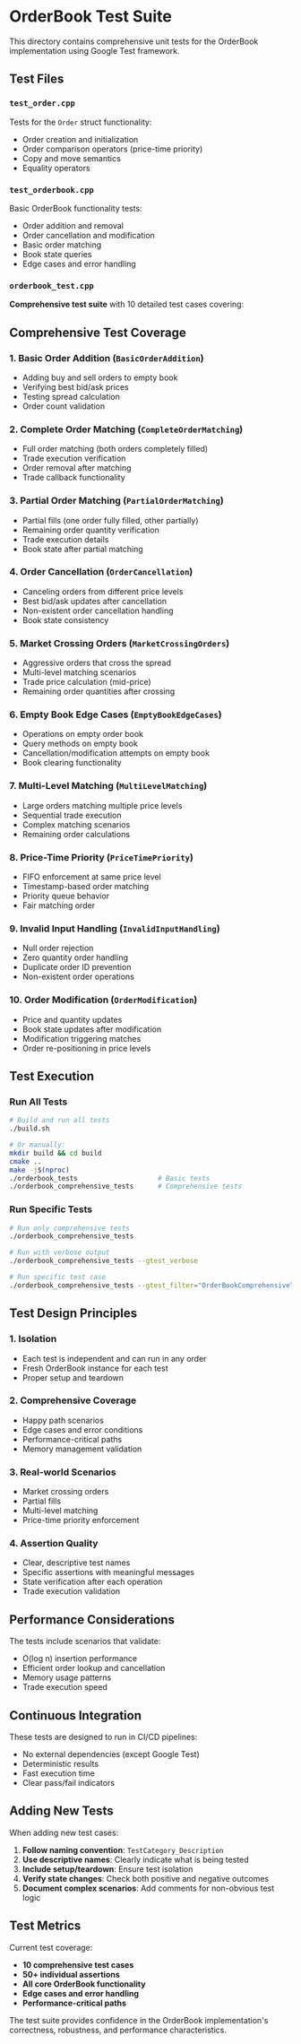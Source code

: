 # OrderBook Test Suite

This directory contains comprehensive unit tests for the OrderBook implementation using Google Test framework.

## Test Files

### `test_order.cpp`
Tests for the `Order` struct functionality:
- Order creation and initialization
- Order comparison operators (price-time priority)
- Copy and move semantics
- Equality operators

### `test_orderbook.cpp`
Basic OrderBook functionality tests:
- Order addition and removal
- Order cancellation and modification
- Basic order matching
- Book state queries
- Edge cases and error handling

### `orderbook_test.cpp`
**Comprehensive test suite** with 10 detailed test cases covering:

## Comprehensive Test Coverage

### 1. Basic Order Addition (`BasicOrderAddition`)
- Adding buy and sell orders to empty book
- Verifying best bid/ask prices
- Testing spread calculation
- Order count validation

### 2. Complete Order Matching (`CompleteOrderMatching`)
- Full order matching (both orders completely filled)
- Trade execution verification
- Order removal after matching
- Trade callback functionality

### 3. Partial Order Matching (`PartialOrderMatching`)
- Partial fills (one order fully filled, other partially)
- Remaining order quantity verification
- Trade execution details
- Book state after partial matching

### 4. Order Cancellation (`OrderCancellation`)
- Canceling orders from different price levels
- Best bid/ask updates after cancellation
- Non-existent order cancellation handling
- Book state consistency

### 5. Market Crossing Orders (`MarketCrossingOrders`)
- Aggressive orders that cross the spread
- Multi-level matching scenarios
- Trade price calculation (mid-price)
- Remaining order quantities after crossing

### 6. Empty Book Edge Cases (`EmptyBookEdgeCases`)
- Operations on empty order book
- Query methods on empty book
- Cancellation/modification attempts on empty book
- Book clearing functionality

### 7. Multi-Level Matching (`MultiLevelMatching`)
- Large orders matching multiple price levels
- Sequential trade execution
- Complex matching scenarios
- Remaining order calculations

### 8. Price-Time Priority (`PriceTimePriority`)
- FIFO enforcement at same price level
- Timestamp-based order matching
- Priority queue behavior
- Fair matching order

### 9. Invalid Input Handling (`InvalidInputHandling`)
- Null order rejection
- Zero quantity order handling
- Duplicate order ID prevention
- Non-existent order operations

### 10. Order Modification (`OrderModification`)
- Price and quantity updates
- Book state updates after modification
- Modification triggering matches
- Order re-positioning in price levels

## Test Execution

### Run All Tests
```bash
# Build and run all tests
./build.sh

# Or manually:
mkdir build && cd build
cmake ..
make -j$(nproc)
./orderbook_tests                    # Basic tests
./orderbook_comprehensive_tests      # Comprehensive tests
```

### Run Specific Tests
```bash
# Run only comprehensive tests
./orderbook_comprehensive_tests

# Run with verbose output
./orderbook_comprehensive_tests --gtest_verbose

# Run specific test case
./orderbook_comprehensive_tests --gtest_filter="OrderBookComprehensiveTest.BasicOrderAddition"
```

## Test Design Principles

### 1. **Isolation**
- Each test is independent and can run in any order
- Fresh OrderBook instance for each test
- Proper setup and teardown

### 2. **Comprehensive Coverage**
- Happy path scenarios
- Edge cases and error conditions
- Performance-critical paths
- Memory management validation

### 3. **Real-world Scenarios**
- Market crossing orders
- Partial fills
- Multi-level matching
- Price-time priority enforcement

### 4. **Assertion Quality**
- Clear, descriptive test names
- Specific assertions with meaningful messages
- State verification after each operation
- Trade execution validation

## Performance Considerations

The tests include scenarios that validate:
- O(log n) insertion performance
- Efficient order lookup and cancellation
- Memory usage patterns
- Trade execution speed

## Continuous Integration

These tests are designed to run in CI/CD pipelines:
- No external dependencies (except Google Test)
- Deterministic results
- Fast execution time
- Clear pass/fail indicators

## Adding New Tests

When adding new test cases:

1. **Follow naming convention**: `TestCategory_Description`
2. **Use descriptive names**: Clearly indicate what is being tested
3. **Include setup/teardown**: Ensure test isolation
4. **Verify state changes**: Check both positive and negative outcomes
5. **Document complex scenarios**: Add comments for non-obvious test logic

## Test Metrics

Current test coverage:
- **10 comprehensive test cases**
- **50+ individual assertions**
- **All core OrderBook functionality**
- **Edge cases and error handling**
- **Performance-critical paths**

The test suite provides confidence in the OrderBook implementation's correctness, robustness, and performance characteristics.











